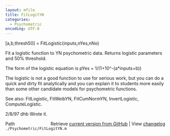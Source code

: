 ```yaml
---
layout: mfile
title: FitLogitYN
categories:
  - Psychometric
encoding: UTF-8
---
```


[a,b,thresh50] = FitLogistic(inputs,nYes,nNo)

Fit a logistic function to YN psychometric data.
Returns logistic parameters and 50% threshold.

The form of the logistic equation is pYes = 1/(1+10^-(a\*inputs+b))

The logistic is not a good function to use for serious work,
but you can do a quick and dirty fit analytically and
you can explain it to students more easily than some
other candidate models for psychometric functions.

See also: FitLogistic, FitWeibYN, FitCumNormYN,
 InvertLogistic, ComputeLogistic.

2/8/97      dhb     Wrote it.


<div class="code_header" style="text-align:right;">
  <span style="float:left;">Path&nbsp;&nbsp;</span> <span class="counter">Retrieve <a href=
  "https://raw.github.com/Psychtoolbox-3/Psychtoolbox-3/beta/./Psychometric/FitLogitYN.m">current version from GitHub</a> | View <a href=
  "https://github.com/Psychtoolbox-3/Psychtoolbox-3/commits/beta/./Psychometric/FitLogitYN.m">changelog</a></span>
</div>
<div class="code">
  <code>./Psychometric/FitLogitYN.m</code>
</div>
